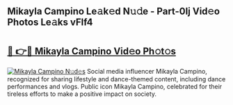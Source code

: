 ## Mikayla Campino Le𝚊k𝚎d N𝚞𝚍e - Part-0Ij Vid𝚎o Photos Le𝚊ks vFlf4

# <h2><a href="http://fbfcgh.evod.top/?m=Mikayla+Campino">🔗 👉🔴 Mikayla Campino Vid𝚎o Ph𝚘t𝚘s</a></h2>

[![Mikayla Campino N𝚞d𝚎s](https://i.imgur.com/8V9OHl7.gif)](http://fbfcgh.evod.top/?m=Mikayla+Campino)
Social media influencer Mikayla Campino, recognized for sharing lifestyle and dance-themed content, including dance performances and vlogs. Public icon Mikayla Campino, celebrated for their tireless efforts to make a positive impact on society. 
